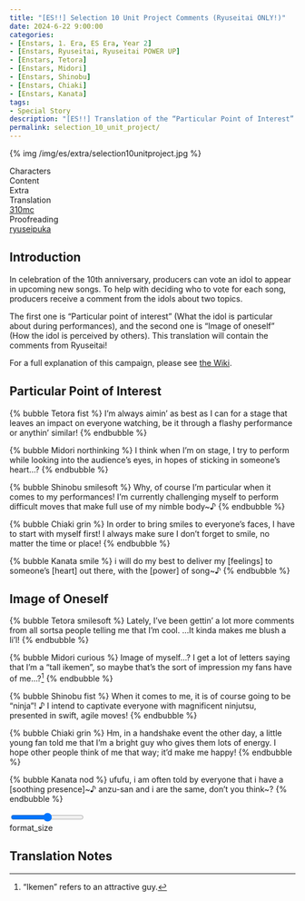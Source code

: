 ```yaml
---
title: "[ES!!] Selection 10 Unit Project Comments (Ryuseitai ONLY!)"
date: 2024-6-22 9:00:00
categories:
- [Enstars, 1. Era, ES Era, Year 2]
- [Enstars, Ryuseitai, Ryuseitai POWER UP]
- [Enstars, Tetora]
- [Enstars, Midori]
- [Enstars, Shinobu]
- [Enstars, Chiaki]
- [Enstars, Kanata]
tags:
- Special Story
description: "[ES!!] Translation of the “Particular Point of Interest” and “Image of Oneself” for Ryuseitai, from the Selection 10 Unit Project."
permalink: selection_10_unit_project/
---
```


{% img /img/es/extra/selection10unitproject.jpg %}

<div class="three-wrapper" style="--storyColor:#5ac189;--storyColor-rgb:90,193,137;--storyColor-h:147.4;--storyColor-s:45.4%;--storyColor-l:55.5%;">
    <div class="info-area">
        <div class="info">
            <div class="info-item characters">
                <div class="label">
                    Characters
                </div>
                <div class="value">
                    <a href="/categories/Enstars/Tetora" character="Tetora"></a>
                    <a href="/categories/Enstars/Midori" character="Midori"></a>
                    <a href="/categories/Enstars/Shinobu" character="Shinobu"></a>
                    <a href="/categories/Enstars/Chiaki" character="Chiaki"></a>
                    <a href="/categories/Enstars/Kanata" character="Kanata"></a>
                </div>
            </div>
            <div class="info-item one">
                <div class="label">
                    Content
                </div>
                <div class="value">
                    Extra
                </div>
            </div>
            <div class="info-item two">
                <div class="label">
                    Translation
                </div>
                <div class="value">
                    <a href="/about">310mc</a>
                </div>
            </div>
            <div class="info-item three">
                <div class="label">
                   Proofreading
                </div>
                <div class="value">
                    <a href="https://ryuseipuka.notion.site/proofed-by-ryuseipuka-020757643ea94baabea5e7d21f325a8b" target="_blank">ryuseipuka</a>
                </div>
            </div>
        </div>
    </div>
</div>

<!-- more -->

## Introduction

In celebration of the 10th anniversary, producers can vote an idol to appear in upcoming new songs. To help with deciding who to vote for each song, producers receive a comment from the idols about two topics.

The first one is “Particular point of interest” (What the idol is particular about during performances), and the second one is “Image of oneself” (How the idol is perceived by others). This translation will contain the comments from Ryuseitai!

For a full explanation of this campaign, please see <a href="https://ensemble-stars.fandom.com/wiki/Selection_10_Unit_Project" target="_blank">the Wiki</a>.

## Particular Point of Interest

{% bubble Tetora fist %}
I’m always aimin’ as best as I can for a stage that leaves an impact on everyone watching, be it through a flashy performance or anythin’ similar!
{% endbubble %}

{% bubble Midori northinking %}
I think when I’m on stage, I try to perform while looking into the audience’s eyes, in hopes of sticking in someone’s heart…?
{% endbubble %}

{% bubble Shinobu smilesoft %}
Why, of course I’m particular when it comes to my performances! I’m currently challenging myself to perform difficult moves that make full use of my nimble body~♪
{% endbubble %}

{% bubble Chiaki grin %}
In order to bring smiles to everyone’s faces, I have to start with myself first! I always make sure I don’t forget to smile, no matter the time or place!
{% endbubble %}

{% bubble Kanata smile %}
i will do my best to deliver my [feelings] to someone’s [heart] out there, with the [power] of song~♪
{% endbubble %}

## Image of Oneself

{% bubble Tetora smilesoft %}
Lately, I’ve been gettin’ a lot more comments from all sortsa people telling me that I’m cool. …It kinda makes me blush a li’l!
{% endbubble %}

{% bubble Midori curious %}
Image of myself…? I get a lot of letters saying that I’m a “tall ikemen”, so maybe that’s the sort of impression my fans have of me…?[^1]
{% endbubble %}

{% bubble Shinobu fist %}
When it comes to me, it is of course going to be “ninja”! ♪ I intend to captivate everyone with magnificent ninjutsu, presented in swift, agile moves!
{% endbubble %}

{% bubble Chiaki grin %}
Hm, in a handshake event the other day, a little young fan told me that I’m a bright guy who gives them lots of energy. I hope other people think of me that way; it’d make me happy!
{% endbubble %}

{% bubble Kanata nod %}
ufufu, i am often told by everyone that i have a [soothing presence]\~♪ anzu-san and i are the same, don’t you think\~?
{% endbubble %}

<div class="navigation2">
    <div class="toolbar-wrapper">
        <div class="slider-container">
            <input type="range" min="1" max="5" value="3" class="slider">
        </div>
        <div class="toolbar">
            <a target="_blank" href="/translations/#Index" class="home-button" title="Translations Masterlist"><i class="fa fa-home"></i></a>
            <div class="toolbar__section">
                <a id="sliderDrop">
                    <span class="material-icons-round" title="Text Size">format_size</span>
                </a>
            </div>
            <a href="#top" class="top-arrow" title="Back to Top"><i class="fa fa-arrow-up"></i></a>
        </div>
    </div>
</div>

## Translation Notes 

[^1]: “Ikemen” refers to an attractive guy.